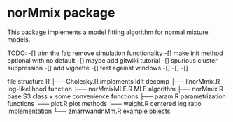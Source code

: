 norMmix package
=====

This package implements a model fitting algorithm for normal mixture models.

TODO:
-[] trim the fat; remove simulation functionality
-[] make init method optional with no default
-[] maybe add gitwiki tutorial
-[] spurious cluster suppression
-[] add vignette
-[] test against windows
-[]
-[]
-[]


file structure
R
├── Cholesky.R          implements ldlt decomp
├── llnorMmix.R         log-likelihood function
├── norMmixMLE.R        MLE algorithm
├── norMmix.R           base S3 class + some convenience functions
├── param.R             parametrization functions
├── plot.R              plot methods
├── weight.R            centered log ratio implementation
└── zmarrwandnMm.R      example objects
